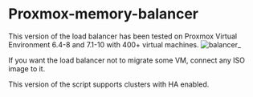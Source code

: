# Proxmox-memory-balancer

This version of the load balancer has been tested on Proxmox Virtual Environment 6.4-8 and 7.1-10 with 400+ virtual machines.
![balancer_](https://user-images.githubusercontent.com/88323643/137877901-b00683e0-a37f-4ed5-8761-09fefc7dc171.png)

If you want the load balancer not to migrate some VM, connect any ISO image to it.

This version of the script supports clusters with HA enabled.
